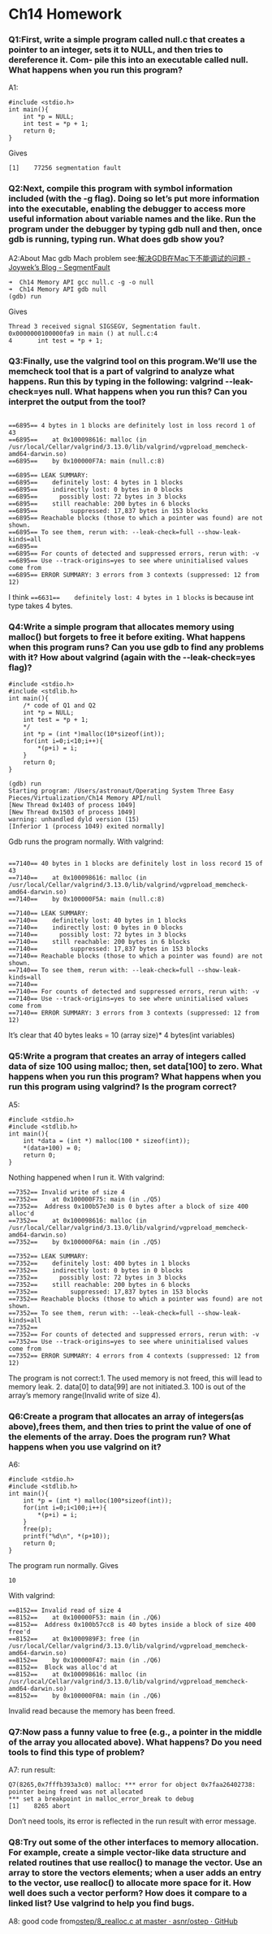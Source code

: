 # Ch14 Homework
### Q1:First, write a simple program called null.c that creates a pointer to an integer, sets it to NULL, and then tries to dereference it. Com- pile this into an executable called null. What happens when you run this program?
A1:
```
#include <stdio.h>
int main(){
	int *p = NULL;
	int test = *p + 1;
	return 0;
}
```
Gives
```
[1]    77256 segmentation fault 
```

### Q2:Next, compile this program with symbol information included (with the -g flag). Doing so let’s put more information into the executable, enabling the debugger to access more useful information about variable names and the like. Run the program under the debugger by typing gdb null and then, once gdb is running, typing run. What does gdb show you?
A2:About Mac gdb Mach problem see:[解决GDB在Mac下不能调试的问题 - Joywek’s Blog - SegmentFault](https://segmentfault.com/a/1190000004136351)
```
➜  Ch14 Memory API gcc null.c -g -o null
➜  Ch14 Memory API gdb null
(gdb) run
```
Gives
```
Thread 3 received signal SIGSEGV, Segmentation fault.
0x0000000100000fa9 in main () at null.c:4
4		int test = *p + 1;
```
### Q3:Finally, use the valgrind tool on this program.We’ll use the memcheck tool that is a part of valgrind to analyze what happens. Run this by typing in the following: valgrind --leak-check=yes null. What happens when you run this? Can you interpret the output from the tool?
```

==6895== 4 bytes in 1 blocks are definitely lost in loss record 1 of 43
==6895==    at 0x100098616: malloc (in /usr/local/Cellar/valgrind/3.13.0/lib/valgrind/vgpreload_memcheck-amd64-darwin.so)
==6895==    by 0x100000F7A: main (null.c:8)
 
==6895== LEAK SUMMARY:
==6895==    definitely lost: 4 bytes in 1 blocks
==6895==    indirectly lost: 0 bytes in 0 blocks
==6895==      possibly lost: 72 bytes in 3 blocks
==6895==    still reachable: 200 bytes in 6 blocks
==6895==         suppressed: 17,837 bytes in 153 blocks
==6895== Reachable blocks (those to which a pointer was found) are not shown.
==6895== To see them, rerun with: --leak-check=full --show-leak-kinds=all
==6895== 
==6895== For counts of detected and suppressed errors, rerun with: -v
==6895== Use --track-origins=yes to see where uninitialised values come from
==6895== ERROR SUMMARY: 3 errors from 3 contexts (suppressed: 12 from 12)
```
I think `==6631==    definitely lost: 4 bytes in 1 blocks` is because int type takes 4 bytes.
### Q4:Write a simple program that allocates memory using malloc() but forgets to free it before exiting. What happens when this program runs? Can you use gdb to find any problems with it? How about valgrind (again with the --leak-check=yes flag)?
```
#include <stdio.h>
#include <stdlib.h>
int main(){
	/* code of Q1 and Q2
	int *p = NULL;
	int test = *p + 1;
	*/
	int *p = (int *)malloc(10*sizeof(int));
	for(int i=0;i<10;i++){
		*(p+i) = i;
	}
	return 0;
}
```

```
(gdb) run
Starting program: /Users/astronaut/Operating System Three Easy Pieces/Virtualization/Ch14 Memory API/null 
[New Thread 0x1403 of process 1049]
[New Thread 0x1503 of process 1049]
warning: unhandled dyld version (15)
[Inferior 1 (process 1049) exited normally]
```
Gdb runs the program normally.
With valgrind:
```

==7140== 40 bytes in 1 blocks are definitely lost in loss record 15 of 43
==7140==    at 0x100098616: malloc (in /usr/local/Cellar/valgrind/3.13.0/lib/valgrind/vgpreload_memcheck-amd64-darwin.so)
==7140==    by 0x100000F5A: main (null.c:8)

==7140== LEAK SUMMARY:
==7140==    definitely lost: 40 bytes in 1 blocks
==7140==    indirectly lost: 0 bytes in 0 blocks
==7140==      possibly lost: 72 bytes in 3 blocks
==7140==    still reachable: 200 bytes in 6 blocks
==7140==         suppressed: 17,837 bytes in 153 blocks
==7140== Reachable blocks (those to which a pointer was found) are not shown.
==7140== To see them, rerun with: --leak-check=full --show-leak-kinds=all
==7140== 
==7140== For counts of detected and suppressed errors, rerun with: -v
==7140== Use --track-origins=yes to see where uninitialised values come from
==7140== ERROR SUMMARY: 3 errors from 3 contexts (suppressed: 12 from 12)
```
It’s clear that 40 bytes leaks = 10 (array size)* 4 bytes(int variables)

### Q5:Write a program that creates an array of integers called data of size 100 using malloc; then, set data[100] to zero. What happens when you run this program? What happens when you run this program using valgrind? Is the program correct?
A5:
```
#include <stdio.h>
#include <stdlib.h>
int main(){
	int *data = (int *) malloc(100 * sizeof(int));
	*(data+100) = 0;
	return 0;
}
```
Nothing happened when I run it.
With valgrind:
```
==7352== Invalid write of size 4
==7352==    at 0x100000F75: main (in ./Q5)
==7352==  Address 0x100b57e30 is 0 bytes after a block of size 400 alloc'd
==7352==    at 0x100098616: malloc (in /usr/local/Cellar/valgrind/3.13.0/lib/valgrind/vgpreload_memcheck-amd64-darwin.so)
==7352==    by 0x100000F6A: main (in ./Q5)

==7352== LEAK SUMMARY:
==7352==    definitely lost: 400 bytes in 1 blocks
==7352==    indirectly lost: 0 bytes in 0 blocks
==7352==      possibly lost: 72 bytes in 3 blocks
==7352==    still reachable: 200 bytes in 6 blocks
==7352==         suppressed: 17,837 bytes in 153 blocks
==7352== Reachable blocks (those to which a pointer was found) are not shown.
==7352== To see them, rerun with: --leak-check=full --show-leak-kinds=all
==7352== 
==7352== For counts of detected and suppressed errors, rerun with: -v
==7352== Use --track-origins=yes to see where uninitialised values come from
==7352== ERROR SUMMARY: 4 errors from 4 contexts (suppressed: 12 from 12)
```
The program is not correct:1. The used memory is not freed, this will lead to memory leak. 2. data[0] to data[99] are not initiated.3. 100 is out of the array’s memory range(Invalid write of size 4).

### Q6:Create a program that allocates an array of integers(as above),frees them, and then tries to print the value of one of the elements of the array. Does the program run? What happens when you use valgrind on it?
A6:
```
#include <stdio.h>
#include <stdlib.h>
int main(){
	int *p = (int *) malloc(100*sizeof(int));
	for(int i=0;i<100;i++){
		*(p+i) = i;
	}
	free(p);
	printf("%d\n", *(p+10));
	return 0;
}
```
The program run normally.
Gives
```
10
```
With valgrind:
```
==8152== Invalid read of size 4
==8152==    at 0x100000F53: main (in ./Q6)
==8152==  Address 0x100b57cc8 is 40 bytes inside a block of size 400 free'd
==8152==    at 0x1000989F3: free (in /usr/local/Cellar/valgrind/3.13.0/lib/valgrind/vgpreload_memcheck-amd64-darwin.so)
==8152==    by 0x100000F47: main (in ./Q6)
==8152==  Block was alloc'd at
==8152==    at 0x100098616: malloc (in /usr/local/Cellar/valgrind/3.13.0/lib/valgrind/vgpreload_memcheck-amd64-darwin.so)
==8152==    by 0x100000F0A: main (in ./Q6)
```
Invalid read because the memory has been freed.

### Q7:Now pass a funny value to free (e.g., a pointer in the middle of the array you allocated above). What happens? Do you need tools to find this type of problem?
A7: run result:
```
Q7(8265,0x7fffb393a3c0) malloc: *** error for object 0x7faa26402738: pointer being freed was not allocated
*** set a breakpoint in malloc_error_break to debug
[1]    8265 abort  
```
Don’t need tools, its error is reflected in the run result with error message.

### Q8:Try out some of the other interfaces to memory allocation. For example, create a simple vector-like data structure and related routines that use realloc() to manage the vector. Use an array to store the vectors elements; when a user adds an entry to the vector, use realloc() to allocate more space for it. How well does such a vector perform? How does it compare to a linked list? Use valgrind to help you find bugs.
A8: good code from[ostep/8_realloc.c at master · asnr/ostep · GitHub](https://github.com/asnr/ostep/blob/master/virtualisation/14_memory_api/8_realloc.c)